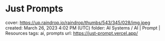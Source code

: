 # Just Prompts

cover: https://up.raindrop.io/raindrop/thumbs/543/345/028/img.jpeg
created: March 26, 2023 4:02 PM (UTC)
folder: AI Systems / AI | Prompt | Resources
tags: ai, prompts
url: https://just-prompt.vercel.app/